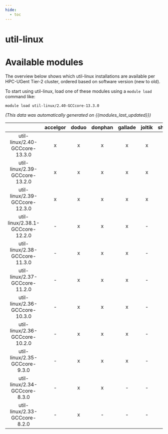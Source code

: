 ```yaml
---
hide:
  - toc
---
```


util-linux
==========

# Available modules


The overview below shows which util-linux installations are available per HPC-UGent Tier-2 cluster, ordered based on software version (new to old).

To start using util-linux, load one of these modules using a `module load` command like:

```shell
module load util-linux/2.40-GCCcore-13.3.0
```

*(This data was automatically generated on {{modules_last_updated}})*  

| |accelgor|doduo|donphan|gallade|joltik|shinx|
| :---: | :---: | :---: | :---: | :---: | :---: | :---: |
|util-linux/2.40-GCCcore-13.3.0|x|x|x|x|x|x|
|util-linux/2.39-GCCcore-13.2.0|x|x|x|x|x|x|
|util-linux/2.39-GCCcore-12.3.0|x|x|x|x|x|x|
|util-linux/2.38.1-GCCcore-12.2.0|-|x|x|x|-|x|
|util-linux/2.38-GCCcore-11.3.0|-|x|x|x|-|x|
|util-linux/2.37-GCCcore-11.2.0|-|x|x|x|-|-|
|util-linux/2.36-GCCcore-10.3.0|-|x|x|x|-|-|
|util-linux/2.36-GCCcore-10.2.0|-|x|x|x|-|-|
|util-linux/2.35-GCCcore-9.3.0|-|x|x|x|-|-|
|util-linux/2.34-GCCcore-8.3.0|-|x|x|-|-|-|
|util-linux/2.33-GCCcore-8.2.0|-|x|-|-|-|-|
